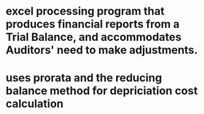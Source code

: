 # excel processing program that produces financial reports from a Trial Balance, and accommodates Auditors' need to make adjustments. 
# uses prorata and the reducing balance method for depriciation cost calculation
